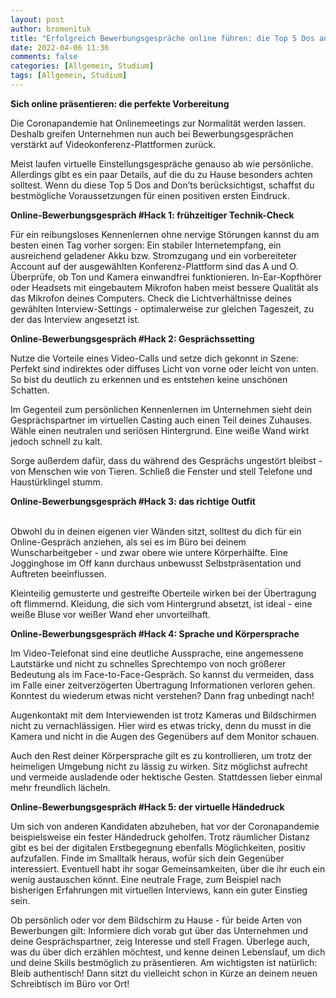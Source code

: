 ```yaml
---
layout: post
author: bromenituk
title: "Erfolgreich Bewerbungsgespräche online führen: die Top 5 Dos and Don’ts für dein virtuelles Vorstellungsgespräch"
date: 2022-04-06 11:36
comments: false
categories: [Allgemein, Studium]
tags: [Allgemein, Studium]
---
```

<p><strong>Sich online präsentieren: die perfekte Vorbereitung</strong></p>

<p>Die Coronapandemie hat Onlinemeetings zur Normalität werden lassen. Deshalb greifen Unternehmen nun auch bei Bewerbungsgesprächen verstärkt auf Videokonferenz-Plattformen zurück.</p>

<p>Meist laufen virtuelle Einstellungsgespräche genauso ab wie persönliche. Allerdings gibt es ein paar Details, auf die du zu Hause besonders achten solltest. Wenn du diese Top 5 Dos and Don’ts berücksichtigst, schaffst du bestmögliche Voraussetzungen für einen positiven ersten Eindruck.</p>

<p><strong>Online-Bewerbungsgespräch #Hack 1: frühzeitiger Technik-Check</strong></p>

<p>Für ein reibungsloses Kennenlernen ohne nervige Störungen kannst du am besten einen Tag vorher sorgen: Ein stabiler Internetempfang, ein ausreichend geladener Akku bzw. Stromzugang und ein vorbereiteter Account auf der ausgewählten Konferenz-Plattform sind das A und O. Überprüfe, ob Ton und Kamera einwandfrei funktionieren. In-Ear-Kopfhörer oder Headsets mit eingebautem Mikrofon haben meist bessere Qualität als das Mikrofon deines Computers. Check die Lichtverhältnisse deines gewählten Interview-Settings - optimalerweise zur gleichen Tageszeit, zu der das Interview angesetzt ist.</p>

<p><strong>Online-Bewerbungsgespräch #Hack 2: Gesprächssetting</strong></p>

<p>​​Nutze die Vorteile eines Video-Calls und setze dich gekonnt in Szene: Perfekt sind indirektes oder diffuses Licht von vorne oder leicht von unten. So bist du deutlich zu erkennen und es entstehen keine unschönen Schatten.&nbsp;</p>

<p>Im Gegenteil zum persönlichen Kennenlernen im Unternehmen sieht dein Gesprächspartner im virtuellen Casting auch einen Teil deines Zuhauses. Wähle einen neutralen und seriösen Hintergrund. Eine weiße Wand wirkt jedoch schnell zu kalt.</p>

<p>Sorge außerdem dafür, dass du während des Gesprächs ungestört bleibst - von Menschen wie von Tieren. Schließ die Fenster und stell Telefone und Haustürklingel stumm.</p>

<p><strong>Online-Bewerbungsgespräch #Hack 3: das richtige Outfit</strong></p>

<p><br>Obwohl du in deinen eigenen vier Wänden sitzt, solltest du dich für ein Online-Gespräch anziehen, als sei es im Büro bei deinem Wunscharbeitgeber - und zwar obere wie untere Körperhälfte. Eine Jogginghose im Off kann durchaus unbewusst Selbstpräsentation und Auftreten beeinflussen.</p>

<p>Kleinteilig gemusterte und gestreifte Oberteile wirken bei der Übertragung oft flimmernd. Kleidung, die sich vom Hintergrund absetzt, ist ideal - eine weiße Bluse vor weißer Wand eher unvorteilhaft.</p>

<p><strong>Online-Bewerbungsgespräch #Hack 4: Sprache und Körpersprache</strong></p>

<p>Im Video-Telefonat sind eine deutliche Aussprache, eine angemessene Lautstärke und nicht zu schnelles Sprechtempo von noch größerer Bedeutung als im Face-to-Face-Gespräch. So kannst du vermeiden, dass im Falle einer zeitverzögerten Übertragung Informationen verloren gehen. Konntest du wiederum etwas nicht verstehen? Dann frag unbedingt nach!</p>

<p>Augenkontakt mit dem Interviewenden ist trotz Kameras und Bildschirmen nicht zu vernachlässigen. Hier wird es etwas tricky, denn du musst in die Kamera und nicht in die Augen des Gegenübers auf dem Monitor schauen.</p>

<p>Auch den Rest deiner Körpersprache gilt es zu kontrollieren, um trotz der heimeligen Umgebung nicht zu lässig zu wirken. Sitz möglichst aufrecht und vermeide ausladende oder hektische Gesten. Stattdessen lieber einmal mehr freundlich lächeln.</p>

<p><strong>Online-Bewerbungsgespräch #Hack 5: der virtuelle Händedruck</strong></p>

<p>Um sich von anderen Kandidaten abzuheben, hat vor der Coronapandemie beispielsweise ein fester Händedruck geholfen. Trotz räumlicher Distanz gibt es bei der digitalen Erstbegegnung ebenfalls Möglichkeiten, positiv aufzufallen. Finde im Smalltalk heraus, wofür sich dein Gegenüber interessiert. Eventuell habt ihr sogar Gemeinsamkeiten, über die ihr euch ein wenig austauschen könnt. Eine neutrale Frage, zum Beispiel nach bisherigen Erfahrungen mit virtuellen Interviews, kann ein guter Einstieg sein.&nbsp;</p>

<p>Ob persönlich oder vor dem Bildschirm zu Hause - für beide Arten von Bewerbungen gilt: Informiere dich vorab gut über das Unternehmen und deine Gesprächspartner, zeig Interesse und stell Fragen. Überlege auch, was du über dich erzählen möchtest, und kenne deinen Lebenslauf, um dich und deine Skills bestmöglich zu präsentieren. Am wichtigsten ist natürlich: Bleib authentisch! Dann sitzt du vielleicht schon in Kürze an deinem neuen Schreibtisch im Büro vor Ort!&nbsp;</p>
